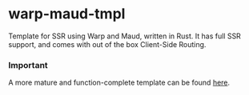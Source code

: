 # warp-maud-tmpl

Template for SSR using Warp and Maud, written in Rust. It has full SSR support, and comes with out of the box Client-Side Routing.

### Important
A more mature and function-complete template can be found [here](https://github.com/OnlyF0uR/rsweb-tmpl).
